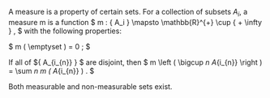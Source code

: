 A measure is a property of certain sets. For a collection of subsets
$A_{i},$ a measure m is a function
$ m : \{ A_i \} \mapsto \mathbb{R}^{+} \cup
\{ + \infty \} , $ with the following properties:

$ m ( \emptyset ) = 0 ; $

If all of $\{  A_{i_{n}} \} $ are disjoint, then
$ m \left ( \bigcup _n A_{i_{n}} \right ) = \sum _n m ( A_{i_{n}} ) . $

Both measurable and non-measurable sets exist.

